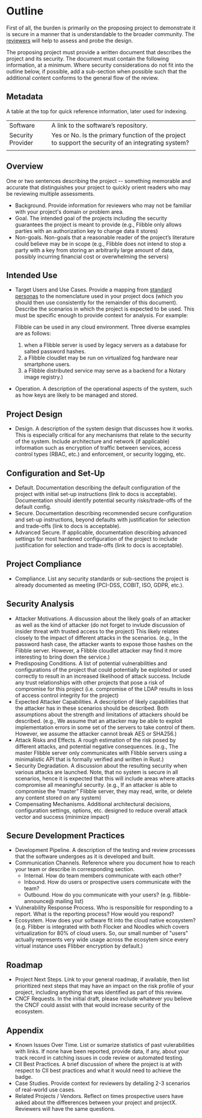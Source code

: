 # Outline

First of all, the burden is primarily on the proposing project to
demonstrate it is secure in a manner that is understandable to the broader
community.  The [reviewers](security-reviewer.md) will help to assess and probe the design.

The proposing project must provide a written document that describes the
project and its security.  The document must contain the following
information, at a minimum. Where security considerations do not fit into
the outline below, if possible, add a sub-section when possible such that the
additional content conforms to the general flow of the review.


## Metadata
A table at the top for quick reference information, later used for indexing.

|   |  |
| -- | -- |
| Software | A link to the software’s repository.
| Security Provider | Yes or No. Is the primary function of the project to support the security of an integrating system?
|||

## Overview

One or two sentences describing the project -- something memorable and accurate
that distinguishes your project to quickly orient readers who may be
reviewing multiple assessments.

* Background. Provide information for reviewers who may not be familiar with
your project's domain or problem area.
* Goal. The intended goal of the projects including the security guarantees
the project is meant to provide (e.g., Flibble only allows parties with an
authorization key to change data it stores)
* Non-goals.  Non-goals that a reasonable reader of the project’s literature
could believe may be in scope (e.g., Flibble does not intend to stop a
party with a key from storing an arbitrarily large amount of data, possibly
incurring financial cost or overwhelming the servers)

## Intended Use

* Target Users and Use Cases. Provide a mapping from [standard personas](../../usecases.md) to the
nomenclature used in your project docs (which you should then use consistently
for the remainder of this document). Describe the scenarios in which the project is expected to be used. This must be specific enough to provide context for analysis. For example:

    Flibble can be used in any cloud environment.  Three diverse examples are
    as follows:
    1. when a Flibble server is used by legacy servers as a
    database for salted password hashes.
    2. a Flibble cloudlet may be run
    on virtualized fog hardware near smartphone users.
    3. a Flibble distributed service may serve as a backend for a Notary image registry.)
* Operation.  A description of the operational aspects of the system, such as
how keys are likely to be managed and stored.

## Project Design
* Design.  A description of the system design that discusses how it works.
This is especially critical for any mechanisms that relate to the security
of the system.  Include architecture and network (if applicable) information such as encryption of traffic between services, access control types (RBAC, etc.) and enforcement, or security logging, etc.

## Configuration and Set-Up
* Default.  Documentation describing the default configuration of the project with initial set-up instructions (link to docs is acceptable). Documentation should identify potential security risks/trade-offs of the default config.
* Secure. Documentation describing recommended secure configuration and set-up instructions, beyond defaults with justification for selection and trade-offs (link to docs is acceptable).
* Advanced Secure. If applicable, documentation describing advanced settings for most hardened configuration of the project to include justification for selection and trade-offs (link to docs is acceptable).

## Project Compliance
* Compliance.  List any security standards or sub-sections the project is already documented as meeting (PCI-DSS, COBIT, ISO, GDPR, etc.).


## Security Analysis
* Attacker Motivations.  A discussion about the likely goals of an attacker as well as the kind of attacker (do not forget to invlude discussion of insider threat with trusted access to the project)
This likely relates closely to the impact of different attacks in the
scenarios.  (e.g., In the password hash case, the attacker wants to expose
those hashes on the Flibble server.  However, a Flibble cloudlet attacker
may find it more interesting to bring down the service.)
* Predisposing Conditions. A list of potential vulnerabilities and configurations of the project that could potentially be exploited or used correctly to result in an increased likelihood of attack success. Include any trust relationships with other projects that pose a risk of compromise for this project (i.e. compromise of the LDAP results in loss of access control integrity for the project)
* Expected Attacker Capabilities.  A description of likely capabilities that
the attacker has in these scenarios should be described.  Both assumptions
about the strength and limitations of attackers should be described.
(e.g., We assume that an attacker may be able to exploit implementation
errors in some set of the servers to take control of them.  However, we
assume the attacker cannot break AES or SHA256.)
* Attack Risks and Effects.  A rough estimation of the risk posed by different attacks, and potential negative consequences.
(e.g., The master Flibble server only communicates with Flibble servers
using a minimalistic API that is formally verified and written in Rust.)
* Security Degradation.  A discussion about the resulting security when
various attacks are launched.  Note, that no system is secure in all
scenarios, hence it is expected that this will include areas where attacks
compromise all meaningful security.  (e.g., If an attacker is able to
compromise the “master” Flibble server, they may read, write, or delete any
content stored on any system)
* Compensating Mechanisms.  Additional architectural decisions, configuration settings, options, etc. designed to reduce overall attack vector and success (minimize impact)

## Secure Development Practices
* Development Pipeline.  A description of the testing and review processes
that the software undergoes as it is developed and built.
* Communication Channels. Reference where you document how to reach your
team or describe in corresponding section.
  * Internal. How do team members communicate with each other?
  * Inbound. How do users or prospective users communicate with the team?
  * Outbound. How do you communicate with your users? (e.g. flibble-announce@ mailing list)
* Vulnerability Response Process. Who is responsible for responding to a report. What is the reporting process? How would you respond?
* Ecosystem. How does your software fit into the cloud native ecosystem?  (e.g. Flibber is integrated with both Flocker and Noodles which covers virtualization for 80% of cloud users. So, our small number of "users" actually represents very
wide usage across the ecosytem since every virtual instance uses Flibber
encryption by default.)

## Roadmap

* Project Next Steps. Link to your general roadmap, if available, then list
prioritized next steps that may have an impact on the risk profile of your
project, including anything that was identified as part of this review.
* CNCF Requests. In the initial draft, please include whatever you believe
the CNCF could assist with that would increase security of the ecosystem.

## Appendix

* Known Issues Over Time. List or sumarize statistics of past vulerabilities
with links. If none have been reported, provide data, if any, about your
track record in catching issues in code review or automated testing.
* CII Best Practices. A brief discussion of where the project is at with
respect to CII best practices and what it would need to achieve the badge.
* Case Studies. Provide context for reviewers by detailing 2-3 scenarios of
real-world use cases.
* Related Projects / Vendors. Reflect on times prospective users have asked
about the diffeerences between your project and projectX. Reviewers will have
the same questions.
